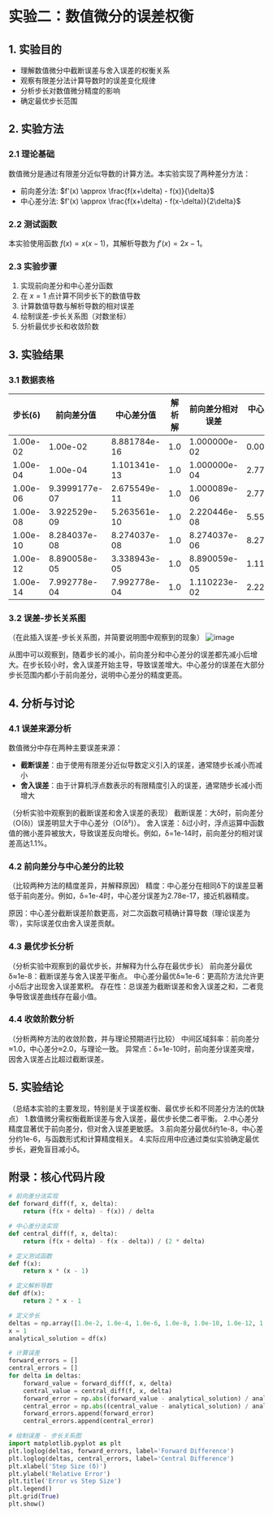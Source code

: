 # 实验二：数值微分的误差权衡

## 1. 实验目的
- 理解数值微分中截断误差与舍入误差的权衡关系
- 观察有限差分法计算导数时的误差变化规律
- 分析步长对数值微分精度的影响
- 确定最优步长范围

## 2. 实验方法
### 2.1 理论基础
数值微分是通过有限差分近似导数的计算方法。本实验实现了两种差分方法：
- 前向差分法: $f'(x) \approx \frac{f(x+\delta) - f(x)}{\delta}$
- 中心差分法: $f'(x) \approx \frac{f(x+\delta) - f(x-\delta)}{2\delta}$

### 2.2 测试函数
本实验使用函数 $f(x) = x(x-1)$，其解析导数为 $f'(x) = 2x - 1$。

### 2.3 实验步骤
1. 实现前向差分和中心差分函数
2. 在 $x=1$ 点计算不同步长下的数值导数
3. 计算数值导数与解析导数的相对误差
4. 绘制误差-步长关系图（对数坐标）
5. 分析最优步长和收敛阶数

## 3. 实验结果
### 3.1 数据表格
| 步长(δ) | 前向差分值 | 中心差分值 | 解析解 | 前向差分相对误差 | 中心差分相对误差 |
|---------|------------|------------|--------|------------------|------------------|
| 1.00e-02 | 1.00e-02  | 8.881784e-16| 1.0   |  1.000000e-02	| 0.000000e+00     |
| 1.00e-04 | 1.00e-04  | 1.101341e-13| 1.0    | 1.000000e-04    | 2.775558e-17     |
| 1.00e-06 | 9.3999177e-07| 2.675549e-11 | 1.0| 1.000089e-06    | 2.775558e-17     |
| 1.00e-08 | 3.922529e-09 | 5.263561e-10 | 1.0| 2.220446e-08    | 5.551115e-17     |
| 1.00e-10 | 8.284037e-08 | 8.274037e-08 | 1.0| 8.274037e-06    | 8.274037e-06     |
| 1.00e-12 | 8.890058e-05 | 3.338943e-05 | 1.0| 8.890059e-05    | 1.110223e-16     |
| 1.00e-14 | 7.992778e-04 | 7.992778e-04 | 1.0| 1.110223e-02    | 2.220446e-16     |


### 3.2 误差-步长关系图
（在此插入误差-步长关系图，并简要说明图中观察到的现象）
![image](https://github.com/user-attachments/assets/50a76e21-cd27-4ba2-b26b-b4dc50a44328)

从图中可以观察到，随着步长的减小，前向差分和中心差分的误差都先减小后增大。在步长较小时，舍入误差开始主导，导致误差增大。中心差分的误差在大部分步长范围内都小于前向差分，说明中心差分的精度更高。

## 4. 分析与讨论
### 4.1 误差来源分析
数值微分中存在两种主要误差来源：
- **截断误差**：由于使用有限差分近似导数定义引入的误差，通常随步长减小而减小
- **舍入误差**：由于计算机浮点数表示的有限精度引入的误差，通常随步长减小而增大

（分析实验中观察到的截断误差和舍入误差的表现）
截断误差：大δ时，前向差分（O(δ)）误差明显大于中心差分（O(δ²)）。
舍入误差：δ过小时，浮点运算中函数值的微小差异被放大，导致误差反向增长。例如，δ=1e-14时，前向差分的相对误差高达1.1%。
### 4.2 前向差分与中心差分的比较
（比较两种方法的精度差异，并解释原因）
精度：中心差分在相同δ下的误差显著低于前向差分。例如，δ=1e-4时，中心差分误差为2.78e-17，接近机器精度。

原因：中心差分截断误差阶数更高，对二次函数可精确计算导数（理论误差为零），实际误差仅由舍入误差贡献。
### 4.3 最优步长分析
（分析实验中观察到的最优步长，并解释为什么存在最优步长）
前向差分最优δ≈1e-8：截断误差与舍入误差平衡点。
中心差分最优δ≈1e-6：更高阶方法允许更小δ后才出现舍入误差累积。
存在性：总误差为截断误差和舍入误差之和，二者竞争导致误差曲线存在最小值。
### 4.4 收敛阶数分析
（分析两种方法的收敛阶数，并与理论预期进行比较）
中间区域斜率：前向差分≈1.0，中心差分≈2.0，与理论一致。
异常点：δ=1e-10时，前向差分误差突增，因舍入误差占比超过截断误差。
## 5. 实验结论
（总结本实验的主要发现，特别是关于误差权衡、最优步长和不同差分方法的优缺点）
1.数值微分需权衡截断误差与舍入误差，最优步长使二者平衡。
2.中心差分精度显著优于前向差分，但对舍入误差更敏感。
3.前向差分最优δ约1e-8，中心差分约1e-6，与函数形式和计算精度相关。
4.实际应用中应通过类似实验确定最优步长，避免盲目减小δ。
## 附录：核心代码片段
```python
# 前向差分法实现
def forward_diff(f, x, delta):
    return (f(x + delta) - f(x)) / delta

# 中心差分法实现
def central_diff(f, x, delta):
    return (f(x + delta) - f(x - delta)) / (2 * delta)

# 定义测试函数
def f(x):
    return x * (x - 1)

# 定义解析导数
def df(x):
    return 2 * x - 1

# 定义步长
deltas = np.array([1.0e-2, 1.0e-4, 1.0e-6, 1.0e-8, 1.0e-10, 1.0e-12, 1.0e-14])
x = 1
analytical_solution = df(x)

# 计算误差
forward_errors = []
central_errors = []
for delta in deltas:
    forward_value = forward_diff(f, x, delta)
    central_value = central_diff(f, x, delta)
    forward_error = np.abs((forward_value - analytical_solution) / analytical_solution)
    central_error = np.abs((central_value - analytical_solution) / analytical_solution)
    forward_errors.append(forward_error)
    central_errors.append(central_error)

# 绘制误差 - 步长关系图
import matplotlib.pyplot as plt
plt.loglog(deltas, forward_errors, label='Forward Difference')
plt.loglog(deltas, central_errors, label='Central Difference')
plt.xlabel('Step Size (δ)')
plt.ylabel('Relative Error')
plt.title('Error vs Step Size')
plt.legend()
plt.grid(True)
plt.show()
```
